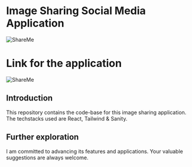# Image Sharing Social Media Application
![ShareMe](https://i.ibb.co/8cLfj3X/image.png)
# Link for the application
![ShareMe](https://connectsm.netlify.app/)
## Introduction
This repository contains the code-base for this image sharing application.
The techstacks used are React, Tailwind & Sanity.

## Further exploration
I am committed to advancing its features and applications. Your valuable suggestions are always welcome.
